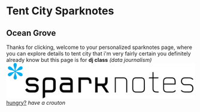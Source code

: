 # Tent City Sparknotes 
## Ocean Grove 
Thanks for clicking, welcome to your personalized sparknotes page, where you can explore details to tent city that i'm very fairly certain you definitely already know but
this page is for **dj class** _(data journalism)_ 
![jump](2560px-SparkNotes_logo.svg.png)
[hungry?](https://crouton.net/) 
_have a crouton_
